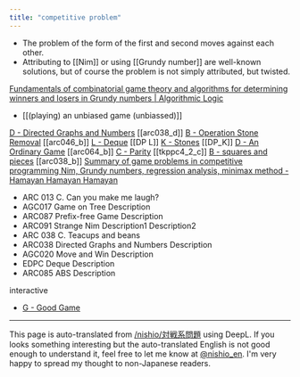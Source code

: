 ```yaml
---
title: "competitive problem"
---
```


- The problem of the form of the first and second moves against each other.
- Attributing to [[Nim]] or using [[Grundy number]] are well-known solutions, but of course the problem is not simply attributed, but twisted.


[Fundamentals of combinatorial game theory and algorithms for determining winners and losers in Grundy numbers | Algorithmic Logic](https://algo-logic.info/combinatorial-games/)
- [[(playing) an unbiased game (unbiassed)]]


[D - Directed Graphs and Numbers](https://atcoder.jp/contests/arc038/tasks/arc038_d?lang=ja) [[arc038_d]]
[B - Operation Stone Removal](https://atcoder.jp/contests/arc046/tasks/arc046_b?lang=ja) [[arc046_b]]
[L - Deque](https://atcoder.jp/contests/dp/tasks/dp_l?lang=ja) [[DP L]]
[K - Stones](https://atcoder.jp/contests/dp/tasks/dp_k?lang=ja) [[DP_K]]
[D - An Ordinary Game](https://atcoder.jp/contests/arc064/tasks/arc064_b?lang=ja) [[arc064_b]]
[C - Parity](https://atcoder.jp/contests/tkppc4-2/tasks/tkppc4_2_c) [[tkppc4_2_c]]
[B - squares and pieces](https://atcoder.jp/contests/arc038/tasks/arc038_b?lang=ja) [[arc038_b]]
[Summary of game problems in competitive programming Nim, Grundy numbers, regression analysis, minimax method - Hamayan Hamayan Hamayan](https://www.hamayanhamayan.com/entry/2017/02/27/025050)
- ARC 013 C. Can you make me laugh?
- AGC017 Game on Tree Description
- ARC087 Prefix-free Game Description
- ARC091 Strange Nim Description1 Description2
- ARC 038 C. Teacups and beans
- ARC038 Directed Graphs and Numbers Description
- AGC020 Move and Win Description
- EDPC Deque Description
- ARC085 ABS Description


interactive
- [G - Good Game](https://atcoder.jp/contests/xmascon18/tasks/xmascon18_g)

---
This page is auto-translated from [/nishio/対戦系問題](https://scrapbox.io/nishio/対戦系問題) using DeepL. If you looks something interesting but the auto-translated English is not good enough to understand it, feel free to let me know at [@nishio_en](https://twitter.com/nishio_en). I'm very happy to spread my thought to non-Japanese readers.